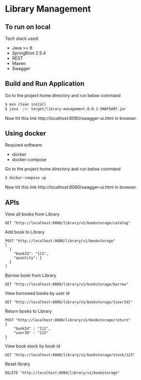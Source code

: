 # Library Management

## To run on local

Tech stack used:

- Java >= 8
- SpringBoot 2.5.4
- REST
- Maven
- Swagger

## Build and Run Application

Go to the project home directory and run below command
```bash
$ mvn clean install
$ java -jar target/library-management-0.0.1-SNAPSHOT.jar
```

Now hit this link http://localhost:8080/swagger-ui.html in browser.

## Using docker

Required software:

-   docker
-   docker-compose

Go to the project home directory and run below command

```bash
$ docker-compose up
```

Now hit this link http://localhost:8080/swagger-ui.html in browser.

## APIs

View all books from Library

```
GET "http://localhost:8080/library/v1/bookstorage/catalog"
```

Add book to Library

```
POST "http://localhost:8080/library/v1/bookstorage" 
[
  {
    "bookId": "111",
    "quantity": 1
  }
]
```

Barrow book from Library

```
GET "http://localhost:8080/library/v1/bookstorage/barrow" 
```

View borrowed books by user id

```
GET "http://localhost:8080/library/v1/bookstorage/{userId}"
```

Return books to Library

```
POST "http://localhost:8080/library/v1/bookstorage/return"
{
    "bookId" : "111",
    "userID" : "123"
}
```


View book stock by book id

```
GET "http://localhost:8080/library/v1/bookstorage/stock/123"
```

 Reset library

```
DELETE "http://localhost:8080/library/v1/bookstorage"

```
